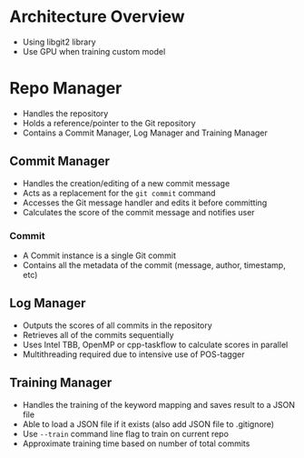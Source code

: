 Architecture Overview
==========

* Using libgit2 library
* Use GPU when training custom model

# Repo Manager
* Handles the repository
* Holds a reference/pointer to the Git repository
* Contains a Commit Manager, Log Manager and Training Manager

## Commit Manager
* Handles the creation/editing of a new commit message
* Acts as a replacement for the `git commit` command
* Accesses the Git message handler and edits it before committing
* Calculates the score of the commit message and notifies user

### Commit
* A Commit instance is a single Git commit
* Contains all the metadata of the commit (message, author, timestamp, etc)

## Log Manager
* Outputs the scores of all commits in the repository
* Retrieves all of the commits sequentially
* Uses Intel TBB, OpenMP or cpp-taskflow to calculate scores in parallel
* Multithreading required due to intensive use of POS-tagger

## Training Manager
* Handles the training of the keyword mapping and saves result to a JSON file
* Able to load a JSON file if it exists (also add JSON file to .gitignore)
* Use `--train` command line flag to train on current repo
* Approximate training time based on number of total commits